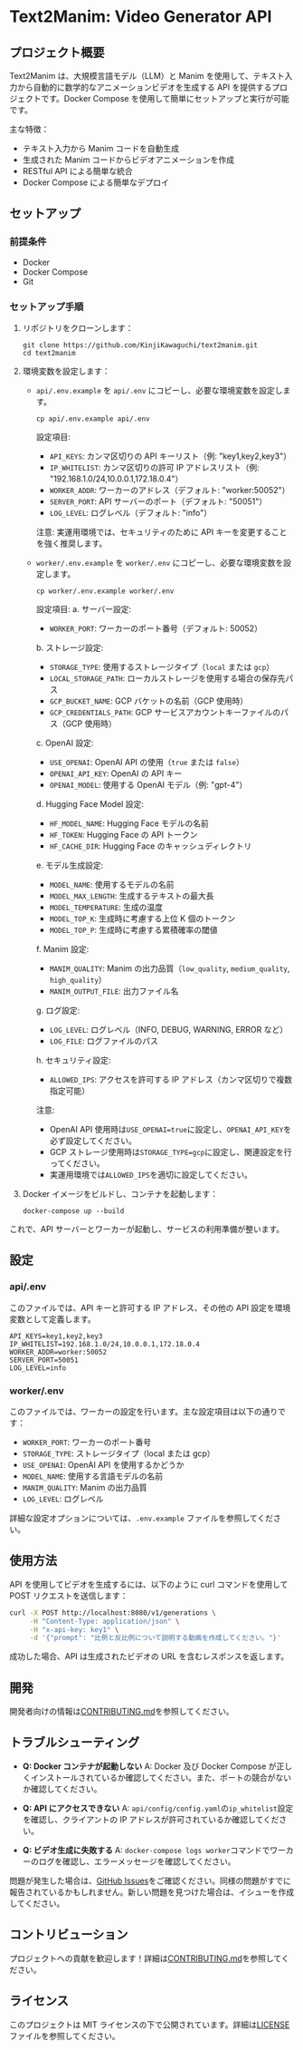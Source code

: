 # Text2Manim: Video Generator API

## プロジェクト概要

Text2Manim は、大規模言語モデル（LLM）と Manim を使用して、テキスト入力から自動的に数学的なアニメーションビデオを生成する API を提供するプロジェクトです。Docker Compose を使用して簡単にセットアップと実行が可能です。

主な特徴：

- テキスト入力から Manim コードを自動生成
- 生成された Manim コードからビデオアニメーションを作成
- RESTful API による簡単な統合
- Docker Compose による簡単なデプロイ

## セットアップ

### 前提条件

- Docker
- Docker Compose
- Git

### セットアップ手順

1. リポジトリをクローンします：

   ```
   git clone https://github.com/KinjiKawaguchi/text2manim.git
   cd text2manim
   ```

2. 環境変数を設定します：

   - `api/.env.example` を `api/.env` にコピーし、必要な環境変数を設定します。

     ```
     cp api/.env.example api/.env
     ```

     設定項目:

     - `API_KEYS`: カンマ区切りの API キーリスト（例: "key1,key2,key3"）
     - `IP_WHITELIST`: カンマ区切りの許可 IP アドレスリスト（例: "192.168.1.0/24,10.0.0.1,172.18.0.4"）
     - `WORKER_ADDR`: ワーカーのアドレス（デフォルト: "worker:50052"）
     - `SERVER_PORT`: API サーバーのポート（デフォルト: "50051"）
     - `LOG_LEVEL`: ログレベル（デフォルト: "info"）

     注意: 実運用環境では、セキュリティのために API キーを変更することを強く推奨します。

   - `worker/.env.example` を `worker/.env` にコピーし、必要な環境変数を設定します。

     ```
     cp worker/.env.example worker/.env
     ```

     設定項目:
     a. サーバー設定:

     - `WORKER_PORT`: ワーカーのポート番号（デフォルト: 50052）

     b. ストレージ設定:

     - `STORAGE_TYPE`: 使用するストレージタイプ（`local` または `gcp`）
     - `LOCAL_STORAGE_PATH`: ローカルストレージを使用する場合の保存先パス
     - `GCP_BUCKET_NAME`: GCP バケットの名前（GCP 使用時）
     - `GCP_CREDENTIALS_PATH`: GCP サービスアカウントキーファイルのパス（GCP 使用時）

     c. OpenAI 設定:

     - `USE_OPENAI`: OpenAI API の使用（`true` または `false`）
     - `OPENAI_API_KEY`: OpenAI の API キー
     - `OPENAI_MODEL`: 使用する OpenAI モデル（例: "gpt-4"）

     d. Hugging Face Model 設定:

     - `HF_MODEL_NAME`: Hugging Face モデルの名前
     - `HF_TOKEN`: Hugging Face の API トークン
     - `HF_CACHE_DIR`: Hugging Face のキャッシュディレクトリ

     e. モデル生成設定:

     - `MODEL_NAME`: 使用するモデルの名前
     - `MODEL_MAX_LENGTH`: 生成するテキストの最大長
     - `MODEL_TEMPERATURE`: 生成の温度
     - `MODEL_TOP_K`: 生成時に考慮する上位 K 個のトークン
     - `MODEL_TOP_P`: 生成時に考慮する累積確率の閾値

     f. Manim 設定:

     - `MANIM_QUALITY`: Manim の出力品質（`low_quality`, `medium_quality`, `high_quality`）
     - `MANIM_OUTPUT_FILE`: 出力ファイル名

     g. ログ設定:

     - `LOG_LEVEL`: ログレベル（INFO, DEBUG, WARNING, ERROR など）
     - `LOG_FILE`: ログファイルのパス

     h. セキュリティ設定:

     - `ALLOWED_IPS`: アクセスを許可する IP アドレス（カンマ区切りで複数指定可能）

     注意:

     - OpenAI API 使用時は`USE_OPENAI=true`に設定し、`OPENAI_API_KEY`を必ず設定してください。
     - GCP ストレージ使用時は`STORAGE_TYPE=gcp`に設定し、関連設定を行ってください。
     - 実運用環境では`ALLOWED_IPS`を適切に設定してください。

3. Docker イメージをビルドし、コンテナを起動します：

   ```
   docker-compose up --build
   ```

これで、API サーバーとワーカーが起動し、サービスの利用準備が整います。

## 設定

### api/.env

このファイルでは、API キーと許可する IP アドレス、その他の API 設定を環境変数として定義します。

```plaintext
API_KEYS=key1,key2,key3
IP_WHITELIST=192.168.1.0/24,10.0.0.1,172.18.0.4
WORKER_ADDR=worker:50052
SERVER_PORT=50051
LOG_LEVEL=info
```

### worker/.env

このファイルでは、ワーカーの設定を行います。主な設定項目は以下の通りです：

- `WORKER_PORT`: ワーカーのポート番号
- `STORAGE_TYPE`: ストレージタイプ（local または gcp）
- `USE_OPENAI`: OpenAI API を使用するかどうか
- `MODEL_NAME`: 使用する言語モデルの名前
- `MANIM_QUALITY`: Manim の出力品質
- `LOG_LEVEL`: ログレベル

詳細な設定オプションについては、`.env.example` ファイルを参照してください。

## 使用方法

API を使用してビデオを生成するには、以下のように curl コマンドを使用して POST リクエストを送信します：

```bash
curl -X POST http://localhost:8080/v1/generations \
     -H "Content-Type: application/json" \
     -H "x-api-key: key1" \
     -d '{"prompt": "比例と反比例について説明する動画を作成してください。"}'
```

成功した場合、API は生成されたビデオの URL を含むレスポンスを返します。

## 開発

開発者向けの情報は[CONTRIBUTING.md](CONTRIBUTING.md)を参照してください。

## トラブルシューティング

- **Q: Docker コンテナが起動しない**
  A: Docker 及び Docker Compose が正しくインストールされているか確認してください。また、ポートの競合がないか確認してください。

- **Q: API にアクセスできない**
  A: `api/config/config.yaml`の`ip_whitelist`設定を確認し、クライアントの IP アドレスが許可されているか確認してください。

- **Q: ビデオ生成に失敗する**
  A: `docker-compose logs worker`コマンドでワーカーのログを確認し、エラーメッセージを確認してください。

問題が発生した場合は、[GitHub Issues](https://github.com/KinjiKawaguchi/text2manim/issues)をご確認ください。同様の問題がすでに報告されているかもしれません。新しい問題を見つけた場合は、イシューを作成してください。

## コントリビューション

プロジェクトへの貢献を歓迎します！詳細は[CONTRIBUTING.md](CONTRIBUTING.md)を参照してください。

## ライセンス

このプロジェクトは MIT ライセンスの下で公開されています。詳細は[LICENSE](LICENSE)ファイルを参照してください。
